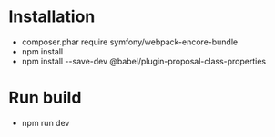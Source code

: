 # Installation

- composer.phar require symfony/webpack-encore-bundle
- npm install
- npm install --save-dev @babel/plugin-proposal-class-properties

# Run build
- npm run dev